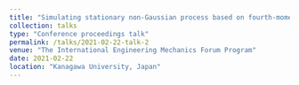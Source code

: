```yaml
---
title: "Simulating stationary non-Gaussian process based on fourth-moment normal transformation"
collection: talks
type: "Conference proceedings talk"
permalink: /talks/2021-02-22-talk-2
venue: "The International Engineering Mechanics Forum Program"
date: 2021-02-22
location: "Kanagawa University, Japan"
---
```

